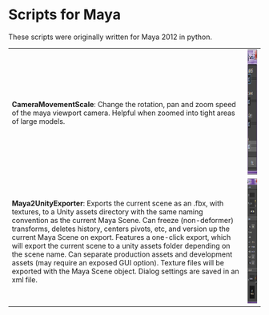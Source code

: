 # Scripts for Maya

These scripts were originally written for Maya 2012 in python.

<table>
	<tr>
		<td>
			<b>CameraMovementScale</b>: Change the rotation, pan and zoom speed of the maya viewport camera. Helpful when zoomed into tight areas of large models.
		</td>
		<td>
			<img width="250" height="250" src="/CameraMovementScale/screenshot.png?raw=true">
		</td>
	</tr>
	<tr>
		<td>
			<b>Maya2UnityExporter</b>: Exports the current scene as an .fbx, with textures, to a Unity assets directory with the same naming convention as the current Maya Scene. Can freeze (non-deformer) transforms, deletes history, centers pivots, etc, and version up the current Maya Scene on export. Features a one-click export, which will export the current scene to a unity assets folder depending on the scene name. Can separate production assets and development assets (may require an exposed GUI option). Texture files will be exported with the Maya Scene object. Dialog settings are saved in an xml file.
		</td>
		<td>
			<img width="250" height="250" src="/Maya2UnityExporter/screenshot.png?raw=true">
		</td>
	</tr>
</table>
